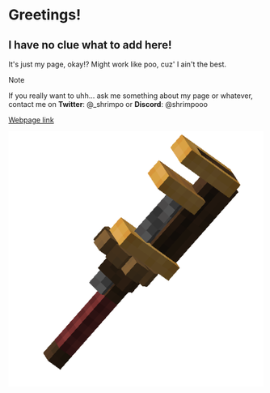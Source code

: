 # Greetings!
## I have no clue what to add here!
It's just my page, okay!? Might work like poo, cuz' I ain't the best.
> [!NOTE]
> If you really want to uhh... ask me something about my page or whatever, contact me on **Twitter**: @_shrimpo    or **Discord**: @shrimpooo

[Webpage link](https://krewetus.github.io)

![create mod](/assets/wrench.png)
